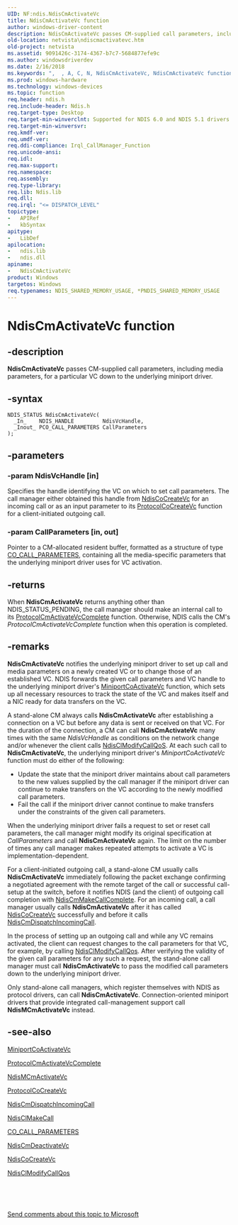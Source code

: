 ```yaml
---
UID: NF:ndis.NdisCmActivateVc
title: NdisCmActivateVc function
author: windows-driver-content
description: NdisCmActivateVc passes CM-supplied call parameters, including media parameters, for a particular VC down to the underlying miniport driver.
old-location: netvista\ndiscmactivatevc.htm
old-project: netvista
ms.assetid: 9091426c-3174-4367-b7c7-5684877efe9c
ms.author: windowsdriverdev
ms.date: 2/16/2018
ms.keywords: ",  , A, C, N, NdisCmActivateVc, NdisCmActivateVc function [Network Drivers Starting with Windows Vista], V, a, c, condis_call_manager_ref_425eba15-2cda-4e36-b88d-59978501ecbf.xml, d, e, i, m, ndis/NdisCmActivateVc, netvista.ndiscmactivatevc, s, t, v"
ms.prod: windows-hardware
ms.technology: windows-devices
ms.topic: function
req.header: ndis.h
req.include-header: Ndis.h
req.target-type: Desktop
req.target-min-winverclnt: Supported for NDIS 6.0 and NDIS 5.1 drivers (see    NdisCmActivateVc (NDIS 5.1)) in   Windows Vista. Supported for NDIS 5.1 drivers (see    NdisCmActivateVc (NDIS 5.1)) in   Windows XP.
req.target-min-winversvr: 
req.kmdf-ver: 
req.umdf-ver: 
req.ddi-compliance: Irql_CallManager_Function
req.unicode-ansi: 
req.idl: 
req.max-support: 
req.namespace: 
req.assembly: 
req.type-library: 
req.lib: Ndis.lib
req.dll: 
req.irql: "<= DISPATCH_LEVEL"
topictype:
-	APIRef
-	kbSyntax
apitype:
-	LibDef
apilocation:
-	ndis.lib
-	ndis.dll
apiname:
-	NdisCmActivateVc
product: Windows
targetos: Windows
req.typenames: NDIS_SHARED_MEMORY_USAGE, *PNDIS_SHARED_MEMORY_USAGE
---
```


# NdisCmActivateVc function


## -description


<b>NdisCmActivateVc</b> passes CM-supplied call parameters, including media parameters, for a particular VC
  down to the underlying miniport driver.


## -syntax


````
NDIS_STATUS NdisCmActivateVc(
  _In_    NDIS_HANDLE         NdisVcHandle,
  _Inout_ PCO_CALL_PARAMETERS CallParameters
);
````


## -parameters




### -param NdisVcHandle [in]

Specifies the handle identifying the VC on which to set call parameters. The call manager either
     obtained this handle from 
     <a href="..\ndis\nf-ndis-ndiscocreatevc.md">NdisCoCreateVc</a> for an incoming call or as
     an input parameter to its 
     <a href="..\ndis\nc-ndis-protocol_co_create_vc.md">ProtocolCoCreateVc</a> function for a
     client-initiated outgoing call.


### -param CallParameters [in, out]

Pointer to a CM-allocated resident buffer, formatted as a structure of type 
     <a href="https://msdn.microsoft.com/library/windows/hardware/ff545384">CO_CALL_PARAMETERS</a>, containing all the
     media-specific parameters that the underlying miniport driver uses for VC activation.


## -returns



When 
     <b>NdisCmActivateVc</b> returns anything other than NDIS_STATUS_PENDING, the call manager should make an
     internal call to its 
     <a href="..\ndis\nc-ndis-protocol_cm_activate_vc_complete.md">
     ProtocolCmActivateVcComplete</a> function. Otherwise, NDIS calls the CM's 
     <i>ProtocolCmActivateVcComplete</i> function when this operation is completed.




## -remarks



<b>NdisCmActivateVc</b> notifies the underlying miniport driver to set up call and media parameters on a
    newly created VC or to change those of an established VC. NDIS forwards the given call parameters and VC
    handle to the underlying miniport driver's 
    <a href="..\ndis\nc-ndis-miniport_co_activate_vc.md">MiniportCoActivateVc</a> function, which
    sets up all necessary resources to track the state of the VC and makes itself and a NIC ready for data
    transfers on the VC.

A stand-alone CM always calls 
    <b>NdisCmActivateVc</b> after establishing a connection on a VC but before any data is sent or received on
    that VC. For the duration of the connection, a CM can call 
    <b>NdisCmActivateVc</b> many times with the same 
    <i>NdisVcHandle</i> as conditions on the network change and/or whenever the client calls 
    <a href="..\ndis\nf-ndis-ndisclmodifycallqos.md">NdisClModifyCallQoS</a>. At each such
    call to 
    <b>NdisCmActivateVc</b>, the underlying miniport driver's 
    <i>MiniportCoActivateVc</i> function must do either of the following:

<ul>
<li>
Update the state that the miniport driver maintains about call parameters to the new values supplied
      by the call manager if the miniport driver can continue to make transfers on the VC according to the
      newly modified call parameters.

</li>
<li>
Fail the call if the miniport driver cannot continue to make transfers under the constraints of the
      given call parameters.

</li>
</ul>
When the underlying miniport driver fails a request to set or reset call parameters, the call manager
    might modify its original specification at 
    <i>CallParameters</i> and call 
    <b>NdisCmActivateVc</b> again. The limit on the number of times any call manager makes repeated attempts
    to activate a VC is implementation-dependent.

For a client-initiated outgoing call, a stand-alone CM usually calls 
    <b>NdisCmActivateVc</b> immediately following the packet exchange confirming a negotiated agreement with
    the remote target of the call or successful call-setup at the switch, before it notifies NDIS (and the
    client) of outgoing call completion with 
    <a href="..\ndis\nf-ndis-ndiscmmakecallcomplete.md">NdisCmMakeCallComplete</a>. For an
    incoming call, a call manager usually calls 
    <b>NdisCmActivateVc</b> after it has called 
    <a href="..\ndis\nf-ndis-ndiscocreatevc.md">NdisCoCreateVc</a> successfully and before it
    calls 
    <a href="..\ndis\nf-ndis-ndiscmdispatchincomingcall.md">
    NdisCmDispatchIncomingCall</a>.

In the process of setting up an outgoing call and while any VC remains activated, the client can
    request changes to the call parameters for that VC, for example, by calling 
    <a href="..\ndis\nf-ndis-ndisclmodifycallqos.md">NdisClModifyCallQos</a>. After verifying
    the validity of the given call parameters for any such a request, the stand-alone call manager must call 
    <b>NdisCmActivateVc</b> to pass the modified call parameters down to the underlying miniport driver.

Only stand-alone call managers, which register themselves with NDIS as protocol drivers, can call 
    <b>NdisCmActivateVc</b>. Connection-oriented miniport drivers that provide integrated call-management
    support call 
    <b>NdisMCmActivateVc</b> instead.




## -see-also

<a href="..\ndis\nc-ndis-miniport_co_activate_vc.md">MiniportCoActivateVc</a>



<a href="..\ndis\nc-ndis-protocol_cm_activate_vc_complete.md">
   ProtocolCmActivateVcComplete</a>



<a href="..\ndis\nf-ndis-ndismcmactivatevc.md">NdisMCmActivateVc</a>



<a href="..\ndis\nc-ndis-protocol_co_create_vc.md">ProtocolCoCreateVc</a>



<a href="..\ndis\nf-ndis-ndiscmdispatchincomingcall.md">NdisCmDispatchIncomingCall</a>



<a href="..\ndis\nf-ndis-ndisclmakecall.md">NdisClMakeCall</a>



<a href="https://msdn.microsoft.com/library/windows/hardware/ff545384">CO_CALL_PARAMETERS</a>



<a href="..\ndis\nf-ndis-ndiscmdeactivatevc.md">NdisCmDeactivateVc</a>



<a href="..\ndis\nf-ndis-ndiscocreatevc.md">NdisCoCreateVc</a>



<a href="..\ndis\nf-ndis-ndisclmodifycallqos.md">NdisClModifyCallQos</a>



 

 

<a href="mailto:wsddocfb@microsoft.com?subject=Documentation%20feedback [netvista\netvista]:%20NdisCmActivateVc function%20 RELEASE:%20(2/16/2018)&amp;body=%0A%0APRIVACY STATEMENT%0A%0AWe use your feedback to improve the documentation. We don't use your email address for any other purpose, and we'll remove your email address from our system after the issue that you're reporting is fixed. While we're working to fix this issue, we might send you an email message to ask for more info. Later, we might also send you an email message to let you know that we've addressed your feedback.%0A%0AFor more info about Microsoft's privacy policy, see http://privacy.microsoft.com/en-us/default.aspx." title="Send comments about this topic to Microsoft">Send comments about this topic to Microsoft</a>

